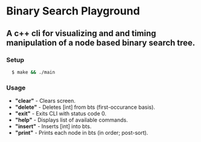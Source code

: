 # Binary Search Playground
## A c++ cli for visualizing and and timing manipulation of a node based binary search tree.

### Setup
```bash
  $ make && ./main
```

### Usage
- **"clear"** - Clears screen.
- **"delete"** - Deletes [int] from bts (first-occurance basis).
- **"exit"** - Exits CLI with status code 0.
- **"help"** - Displays list of available commands.
- **"insert"** - Inserts [int] into bts.
- **"print"** - Prints each node in bts (in order; post-sort).
